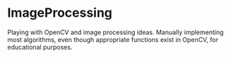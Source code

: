 # ImageProcessing
Playing with OpenCV and image processing ideas. Manually implementing most algorithms, even though appropriate functions exist in OpenCV, for educational purposes.
